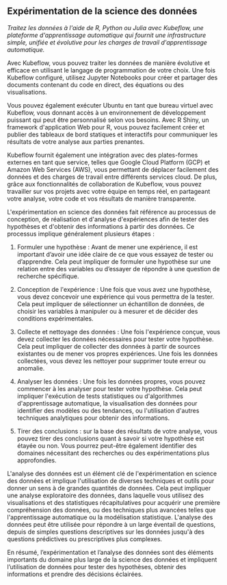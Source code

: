 ## Expérimentation de la science des données

_Traitez les données à l'aide de R, Python ou Julia avec Kubeflow, une plateforme d'apprentissage automatique qui fournit une infrastructure simple, unifiée et évolutive pour les charges de travail d'apprentissage automatique._

Avec Kubeflow, vous pouvez traiter les données de manière évolutive et efficace en utilisant le langage de programmation de votre choix. Une fois Kubeflow configuré, utilisez Jupyter Notebooks pour créer et partager des documents contenant du code en direct, des équations ou des visualisations.

Vous pouvez également exécuter Ubuntu en tant que bureau virtuel avec Kubeflow, vous donnant accès à un environnement de développement puissant qui peut être personnalisé selon vos besoins. Avec R Shiny, un framework d'application Web pour R, vous pouvez facilement créer et publier des tableaux de bord statiques et interactifs pour communiquer les résultats de votre analyse aux parties prenantes.

Kubeflow fournit également une intégration avec des plates-formes externes en tant que service, telles que Google Cloud Platform (GCP) et Amazon Web Services (AWS), vous permettant de déplacer facilement des données et des charges de travail entre différents services cloud. De plus, grâce aux fonctionnalités de collaboration de Kubeflow, vous pouvez travailler sur vos projets avec votre équipe en temps réel, en partageant votre analyse, votre code et vos résultats de manière transparente.

L'expérimentation en science des données fait référence au processus de conception, de réalisation et d'analyse d'expériences afin de tester des hypothèses et d'obtenir des informations à partir des données. Ce processus implique généralement plusieurs étapes :

1. Formuler une hypothèse : Avant de mener une expérience, il est important d’avoir une idée claire de ce que vous essayez de tester ou d’apprendre. Cela peut impliquer de formuler une hypothèse sur une relation entre des variables ou d’essayer de répondre à une question de recherche spécifique.

2. Conception de l'expérience : Une fois que vous avez une hypothèse, vous devez concevoir une expérience qui vous permettra de la tester. Cela peut impliquer de sélectionner un échantillon de données, de choisir les variables à manipuler ou à mesurer et de décider des conditions expérimentales.

3. Collecte et nettoyage des données : Une fois l'expérience conçue, vous devez collecter les données nécessaires pour tester votre hypothèse. Cela peut impliquer de collecter des données à partir de sources existantes ou de mener vos propres expériences. Une fois les données collectées, vous devez les nettoyer pour supprimer toute erreur ou anomalie.

4. Analyser les données : Une fois les données propres, vous pouvez commencer à les analyser pour tester votre hypothèse. Cela peut impliquer l'exécution de tests statistiques ou d'algorithmes d'apprentissage automatique, la visualisation des données pour identifier des modèles ou des tendances, ou l'utilisation d'autres techniques analytiques pour obtenir des informations.

5. Tirer des conclusions : sur la base des résultats de votre analyse, vous pouvez tirer des conclusions quant à savoir si votre hypothèse est étayée ou non. Vous pourrez peut-être également identifier des domaines nécessitant des recherches ou des expérimentations plus approfondies.

L'analyse des données est un élément clé de l'expérimentation en science des données et implique l'utilisation de diverses techniques et outils pour donner un sens à de grandes quantités de données. Cela peut impliquer une analyse exploratoire des données, dans laquelle vous utilisez des visualisations et des statistiques récapitulatives pour acquérir une première compréhension des données, ou des techniques plus avancées telles que l'apprentissage automatique ou la modélisation statistique. L'analyse des données peut être utilisée pour répondre à un large éventail de questions, depuis de simples questions descriptives sur les données jusqu'à des questions prédictives ou prescriptives plus complexes.

En résumé, l’expérimentation et l’analyse des données sont des éléments importants du domaine plus large de la science des données et impliquent l’utilisation de données pour tester des hypothèses, obtenir des informations et prendre des décisions éclairées.
